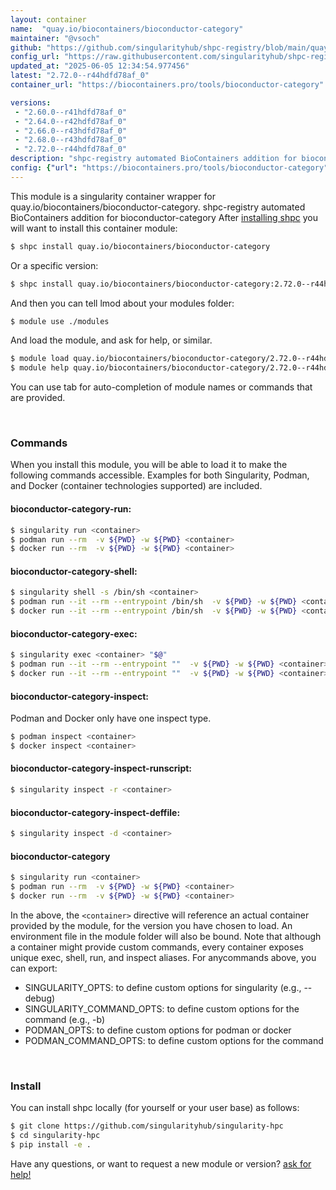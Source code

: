 ```yaml
---
layout: container
name:  "quay.io/biocontainers/bioconductor-category"
maintainer: "@vsoch"
github: "https://github.com/singularityhub/shpc-registry/blob/main/quay.io/biocontainers/bioconductor-category/container.yaml"
config_url: "https://raw.githubusercontent.com/singularityhub/shpc-registry/main/quay.io/biocontainers/bioconductor-category/container.yaml"
updated_at: "2025-06-05 12:34:54.977456"
latest: "2.72.0--r44hdfd78af_0"
container_url: "https://biocontainers.pro/tools/bioconductor-category"

versions:
 - "2.60.0--r41hdfd78af_0"
 - "2.64.0--r42hdfd78af_0"
 - "2.66.0--r43hdfd78af_0"
 - "2.68.0--r43hdfd78af_0"
 - "2.72.0--r44hdfd78af_0"
description: "shpc-registry automated BioContainers addition for bioconductor-category"
config: {"url": "https://biocontainers.pro/tools/bioconductor-category", "maintainer": "@vsoch", "description": "shpc-registry automated BioContainers addition for bioconductor-category", "latest": {"2.72.0--r44hdfd78af_0": "sha256:0a2559b991a3aa5e36140f5c0b9f45b1498a3f4b8e73680bbe89eed859b1d2b1"}, "tags": {"2.60.0--r41hdfd78af_0": "sha256:888894204cc6d0660386c8e20c5bb0321556c98197b3a5c342a089995314a657", "2.64.0--r42hdfd78af_0": "sha256:b983d6ed36faf0ceb33c0a80055fdd0f65e4a58bfdbc90ddb7711c05fff5daa1", "2.66.0--r43hdfd78af_0": "sha256:000ca4fc33fe806627eadd4a52270adbc780e348251ce04898380a9d84b1af8e", "2.68.0--r43hdfd78af_0": "sha256:de88e413064ff9c7d030d5cee2d49792d0a92653ce0b748a910981137dd3870e", "2.72.0--r44hdfd78af_0": "sha256:0a2559b991a3aa5e36140f5c0b9f45b1498a3f4b8e73680bbe89eed859b1d2b1"}, "docker": "quay.io/biocontainers/bioconductor-category"}
---
```


This module is a singularity container wrapper for quay.io/biocontainers/bioconductor-category.
shpc-registry automated BioContainers addition for bioconductor-category
After [installing shpc](#install) you will want to install this container module:


```bash
$ shpc install quay.io/biocontainers/bioconductor-category
```

Or a specific version:

```bash
$ shpc install quay.io/biocontainers/bioconductor-category:2.72.0--r44hdfd78af_0
```

And then you can tell lmod about your modules folder:

```bash
$ module use ./modules
```

And load the module, and ask for help, or similar.

```bash
$ module load quay.io/biocontainers/bioconductor-category/2.72.0--r44hdfd78af_0
$ module help quay.io/biocontainers/bioconductor-category/2.72.0--r44hdfd78af_0
```

You can use tab for auto-completion of module names or commands that are provided.

<br>

### Commands

When you install this module, you will be able to load it to make the following commands accessible.
Examples for both Singularity, Podman, and Docker (container technologies supported) are included.

#### bioconductor-category-run:

```bash
$ singularity run <container>
$ podman run --rm  -v ${PWD} -w ${PWD} <container>
$ docker run --rm  -v ${PWD} -w ${PWD} <container>
```

#### bioconductor-category-shell:

```bash
$ singularity shell -s /bin/sh <container>
$ podman run --it --rm --entrypoint /bin/sh  -v ${PWD} -w ${PWD} <container>
$ docker run --it --rm --entrypoint /bin/sh  -v ${PWD} -w ${PWD} <container>
```

#### bioconductor-category-exec:

```bash
$ singularity exec <container> "$@"
$ podman run --it --rm --entrypoint ""  -v ${PWD} -w ${PWD} <container> "$@"
$ docker run --it --rm --entrypoint ""  -v ${PWD} -w ${PWD} <container> "$@"
```

#### bioconductor-category-inspect:

Podman and Docker only have one inspect type.

```bash
$ podman inspect <container>
$ docker inspect <container>
```

#### bioconductor-category-inspect-runscript:

```bash
$ singularity inspect -r <container>
```

#### bioconductor-category-inspect-deffile:

```bash
$ singularity inspect -d <container>
```



#### bioconductor-category

```bash
$ singularity run <container>
$ podman run --rm  -v ${PWD} -w ${PWD} <container>
$ docker run --rm  -v ${PWD} -w ${PWD} <container>
```


In the above, the `<container>` directive will reference an actual container provided
by the module, for the version you have chosen to load. An environment file in the
module folder will also be bound. Note that although a container
might provide custom commands, every container exposes unique exec, shell, run, and
inspect aliases. For anycommands above, you can export:

 - SINGULARITY_OPTS: to define custom options for singularity (e.g., --debug)
 - SINGULARITY_COMMAND_OPTS: to define custom options for the command (e.g., -b)
 - PODMAN_OPTS: to define custom options for podman or docker
 - PODMAN_COMMAND_OPTS: to define custom options for the command

<br>

### Install

You can install shpc locally (for yourself or your user base) as follows:

```bash
$ git clone https://github.com/singularityhub/singularity-hpc
$ cd singularity-hpc
$ pip install -e .
```

Have any questions, or want to request a new module or version? [ask for help!](https://github.com/singularityhub/singularity-hpc/issues)